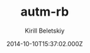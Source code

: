 ---
title: autm-rb
github: 'https://github.com/railsr/autm-rb'
demo: 'https://kirqe.github.io/autm-rb/'
author: Kirill Beletskiy
ssg:
  - Jekyll
cms:
  - No Cms
date: 2014-10-10T15:37:02.000Z
github_branch: master
description: Jekyll theme
stale: true
---